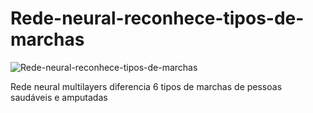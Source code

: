 # Rede-neural-reconhece-tipos-de-marchas
![Rede-neural-reconhece-tipos-de-marchas](https://user-images.githubusercontent.com/48840280/Rede-neural-reconhece-tipos-de-marchas)


Rede neural multilayers diferencia 6 tipos de marchas de pessoas saudáveis e amputadas
